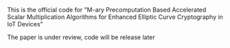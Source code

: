 This is the official code for "M-ary Precomputation Based Accelerated Scalar Multiplication Algorithms for Enhanced Elliptic Curve Cryptography in IoT Devices"



The paper is under review, code will be release later
